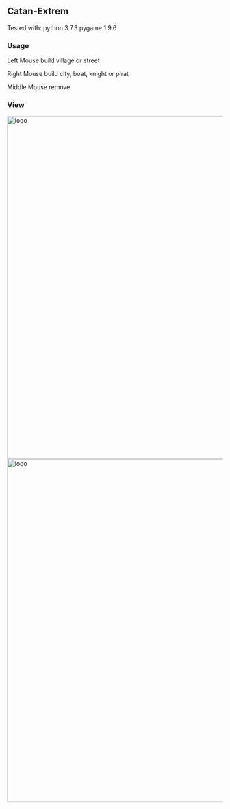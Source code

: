 Catan-Extrem
-------

Tested with:
python 3.7.3
pygame 1.9.6


### Usage
Left Mouse build
village or street

Right Mouse build
city, boat, knight or pirat

Middle Mouse remove

### View

<img src="https://github.com/duffel90/catan-extrem/blob/master/example/view1.PNG" alt="logo" width="800">
<img src="https://github.com/duffel90/catan-extrem/blob/master/example/view2.PNG" alt="logo" width="800">

